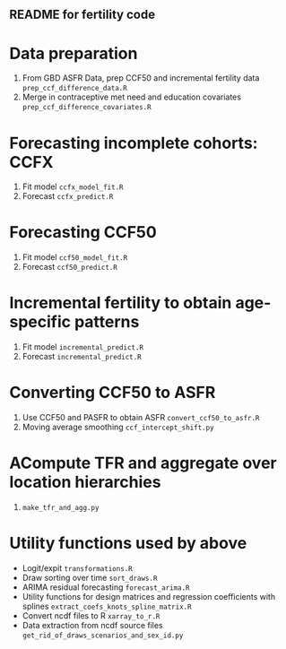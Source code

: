 README for fertility code
--------------------------

Data preparation
=================
1. From GBD ASFR Data, prep CCF50 and incremental fertility data `prep_ccf_difference_data.R`
2. Merge in contraceptive met need and education covariates `prep_ccf_difference_covariates.R`

Forecasting incomplete cohorts: CCFX
====================================
1. Fit model `ccfx_model_fit.R`
2. Forecast `ccfx_predict.R`

Forecasting CCF50
=================
1. Fit model `ccf50_model_fit.R`
2. Forecast `ccf50_predict.R`

Incremental fertility to obtain age-specific patterns
=====================================================
1. Fit model `incremental_predict.R`
2. Forecast `incremental_predict.R`

Converting CCF50 to ASFR
=========================
1. Use CCF50 and PASFR to obtain ASFR `convert_ccf50_to_asfr.R`
2. Moving average smoothing `ccf_intercept_shift.py`

ACompute TFR and aggregate over location hierarchies
====================================================
1. `make_tfr_and_agg.py`


Utility functions used by above
================================
- Logit/expit `transformations.R`
- Draw sorting over time `sort_draws.R`
- ARIMA residual forecasting `forecast_arima.R`
- Utility functions for design matrices and regression coefficients with splines `extract_coefs_knots_spline_matrix.R`
- Convert ncdf files to R `xarray_to_r.R`
- Data extraction from ncdf source files `get_rid_of_draws_scenarios_and_sex_id.py`

